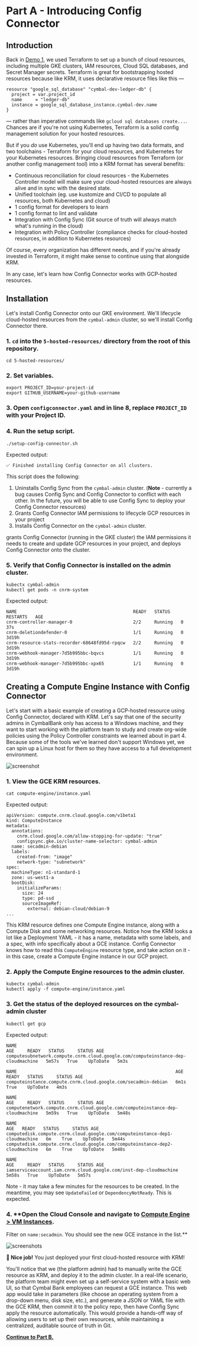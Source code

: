 
# Part A - Introducing Config Connector

## Introduction 

Back in [Demo 1](/1-setup/), we used Terraform to set up a bunch of cloud resources, including multiple GKE clusters, IAM resources, Cloud SQL databases, and Secret Manager secrets. Terraform is great for bootstrapping hosted resources because like KRM, it uses declarative resource files like this —

```
resource "google_sql_database" "cymbal-dev-ledger-db" {
  project = var.project_id 
  name     = "ledger-db"
  instance = google_sql_database_instance.cymbal-dev.name
}
```

— rather than imperative commands like `gcloud sql databases create...`. Chances are if you're not using Kubernetes, Terraform is a solid config management solution for your hosted resources.

But if you *do* use Kubernetes, you'll end up having two data formats, and two toolchains - Terraform for your cloud resources, and Kubernetes for your Kubernetes resources. Bringing cloud resources from Terraform (or another config management tool) into a KRM format has several benefits: 

- Continuous reconciliation for cloud resources - the Kubernetes Controller model will make sure your cloud-hosted resources are always alive and in sync with the desired state. 
- Unified toolchain (eg. use kustomize and CI/CD to populate all resources, both Kubernetes and cloud)
- 1 config format for developers to learn
- 1 config format to lint and validate
- Integration with Config Sync (Git source of truth will always match what's running in the cloud) 
- Integration with Policy Controller (compliance checks for cloud-hosted resources, in addition to Kubernetes resources)

Of course, every organization has different needs, and if you're already invested in Terraform, it might make sense to continue using that alongside KRM. 

In any case, let's learn how Config Connector works with GCP-hosted resources. 

## Installation 

Let's install Config Connector onto our GKE environment. We'll lifecycle cloud-hosted resources from the `cymbal-admin` cluster, so we'll install Config Connector there. 

### 1. `cd` into the `5-hosted-resources/` directory from the root of this repository. 

```
cd 5-hosted-resources/
```

### 2. **Set variables.** 

```
export PROJECT_ID=your-project-id
export GITHUB_USERNAME=your-github-username 
```

### 3. **Open `configconnector.yaml` and in line 8, replace `PROJECT_ID` with your Project ID.** 

### 4. **Run the setup script.** 

```
./setup-config-connector.sh 
```

Expected output: 

```
✅ Finished installing Config Connector on all clusters.
```

This script does the following: 
1. Uninstalls Config Sync from the `cymbal-admin` cluster. (**Note** - currently a bug causes Config Sync and Config Connector to conflict with each other. In the future, you will be able to use Config Sync to deploy your Config Connector resources)
2. Grants Config Connector IAM permissions to lifecycle GCP resources in your project
3. Installs Config Connector on the `cymbal-admin` cluster. 

grants Config Connector (running in the GKE cluster) the IAM permissions it needs to create and update GCP resources in your project, and deploys Config Connector onto the cluster. 

### 5. **Verify that Config Connector is installed on the admin cluster.**

```
kubectx cymbal-admin
kubectl get pods -n cnrm-system
```

Expected output: 

```
NAME                                            READY   STATUS    RESTARTS   AGE
cnrm-controller-manager-0                       2/2     Running   0          37s
cnrm-deletiondefender-0                         1/1     Running   0          3d19h
cnrm-resource-stats-recorder-68648fd95d-rpqcw   2/2     Running   0          3d19h
cnrm-webhook-manager-7d5b995bbc-bqvcs           1/1     Running   0          3d19h
cnrm-webhook-manager-7d5b995bbc-xpx65           1/1     Running   0          3d19h
```

## Creating a Compute Engine Instance with Config Connector 

Let's start with a basic example of creating a GCP-hosted resource using Config Connector, declared with KRM. Let's say that one of the security admins in CymbalBank only has access to a Windows machine, and they want to start working with the platform team to study and create org-wide policies using the Policy Controller constraints we learned about in part 4. Because some of the tools we've learned don't support Windows yet, we can spin up a Linux host for them so they have access to a full development environment. 

![screenshot](screenshots/secadmin-gce.jpg)



### 1. **View the GCE KRM resources.** 

```
cat compute-engine/instance.yaml 
```

Expected output: 

```
apiVersion: compute.cnrm.cloud.google.com/v1beta1
kind: ComputeInstance
metadata:
  annotations:
    cnrm.cloud.google.com/allow-stopping-for-update: "true"
    configsync.gke.io/cluster-name-selector: cymbal-admin
  name: secadmin-debian
  labels:
    created-from: "image"
    network-type: "subnetwork"
spec:
  machineType: n1-standard-1
  zone: us-west1-a
  bootDisk:
    initializeParams:
      size: 24
      type: pd-ssd
      sourceImageRef:
        external: debian-cloud/debian-9
...
```

This KRM resource defines one Compute Engine instance, along with a Compute Disk and some networking resources. Notice how the KRM looks a lot like a Deployment YAML - it has a name, metadata with some labels, and a spec, with info specifically about a GCE instance. Config Connector knows how to read this `ComputeEngine` resource type, and take action on it - in this case, create a Compute Engine instance in our GCP project. 

### 2. Apply the Compute Engine resources to the admin cluster. 

```
kubectx cymbal-admin
kubectl apply -f compute-engine/instance.yaml
```

### 3. **Get the status of the deployed resources on the cymbal-admin cluster** 

```
kubectl get gcp 
```

Expected output: 

```
NAME                                                                               AGE     READY   STATUS     STATUS AGE
computesubnetwork.compute.cnrm.cloud.google.com/computeinstance-dep-cloudmachine   5m57s   True    UpToDate   5m3s

NAME                                                            AGE    READY   STATUS     STATUS AGE
computeinstance.compute.cnrm.cloud.google.com/secadmin-debian   6m1s   True    UpToDate   4m3s

NAME                                                                            AGE     READY   STATUS     STATUS AGE
computenetwork.compute.cnrm.cloud.google.com/computeinstance-dep-cloudmachine   5m59s   True    UpToDate   5m48s

NAME                                                                          AGE   READY   STATUS     STATUS AGE
computedisk.compute.cnrm.cloud.google.com/computeinstance-dep1-cloudmachine   6m    True    UpToDate   5m44s
computedisk.compute.cnrm.cloud.google.com/computeinstance-dep2-cloudmachine   6m    True    UpToDate   5m48s

NAME                                                                AGE     READY   STATUS     STATUS AGE
iamserviceaccount.iam.cnrm.cloud.google.com/inst-dep-cloudmachine   5m58s   True    UpToDate   5m57s
```

Note - it may take a few minutes for the resources to be created. In the meantime, you may see `UpdateFailed` or `DependencyNotReady`. This is expected. 

### 4. **Open the Cloud Console and navigate to [Compute Engine > VM Instances](https://console.cloud.google.com/compute/instances). 

Filter on `name:secadmin`. You should see the new GCE instance in the list.** 

![screenshots](screenshots/secadmin-gce-console.png)

**🌈 Nice job!** You just deployed your first cloud-hosted resource with KRM! 

You'll notice that we (the platform admin) had to manually write the GCE resource as KRM, and deploy it to the admin cluster. In a real-life scenario, the platform team might even set up a self-service system with a basic web UI, so that Cymbal Bank employees can request a GCE instance. This web app would take in parameters (like choose an operating system from a drop-down menu, disk size, etc.), and generate a JSON or YAML file with the GCE KRM, then commit it to the policy repo, then have Config Sync apply the resource automatically. This would provide a hands-off way of allowing users to set up their own resources, while maintaining a centralized, auditable source of truth in Git. 

**[Continue to Part B.](partB-cloud-policies.md)**
